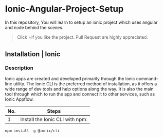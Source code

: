# Ionic-Angular-Project-Setup
In this repository, You will learn to setup an ionic project which uses angular and node behind the scenes.

> Click :star:if you like the project. Pull Request are highly appreciated.

## Installation | Ionic

### Description
Ionic apps are created and developed primarily through the Ionic command-line utility. The Ionic CLI is the preferred method of installation, as it offers a wide range of dev tools and help options along the way. It is also the main tool through which to run the app and connect it to other services, such as Ionic Appflow.

| No. | Steps |
|---- | ---------
|1 | Install the Ionic CLI with npm: |
```
npm install -g @ionic/cli
```
